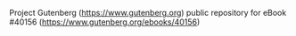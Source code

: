 Project Gutenberg (https://www.gutenberg.org) public repository for eBook #40156 (https://www.gutenberg.org/ebooks/40156)
